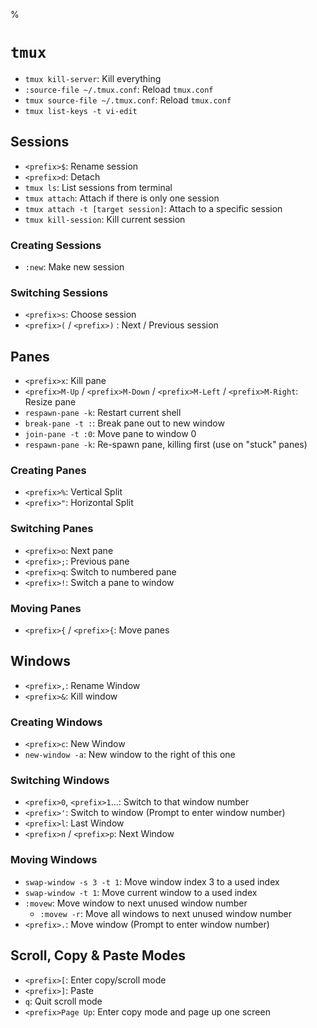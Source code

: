 %

# `tmux`

* `tmux kill-server`: Kill everything
* `:source-file ~/.tmux.conf`: Reload `tmux.conf`
* `tmux source-file ~/.tmux.conf`: Reload `tmux.conf`
* `tmux list-keys -t vi-edit`

## Sessions

* `<prefix>$`: Rename session
* `<prefix>d`: Detach
* `tmux ls`: List sessions from terminal
* `tmux attach`: Attach if there is only one session
* `tmux attach -t [target session]`: Attach to a specific session
* `tmux kill-session`: Kill current session

### Creating Sessions

* `:new`: Make new session

### Switching Sessions

* `<prefix>s`: Choose session
* `<prefix>(` / `<prefix>)` : Next / Previous session

## Panes

* `<prefix>x`: Kill pane
* `<prefix>M-Up` / `<prefix>M-Down` / `<prefix>M-Left` / `<prefix>M-Right`: Resize pane
* `respawn-pane -k`: Restart current shell
* `break-pane -t :`: Break pane out to new window
* `join-pane -t :0`: Move pane to window 0
* `respawn-pane -k`: Re-spawn pane, killing first (use on "stuck" panes)

### Creating Panes

* `<prefix>%`: Vertical Split
* `<prefix>"`: Horizontal Split

### Switching Panes

* `<prefix>o`: Next pane
* `<prefix>;`: Previous pane
* `<prefix>q`: Switch to numbered pane
* `<prefix>!`: Switch a pane to window

### Moving Panes

* `<prefix>{` / `<prefix>{`: Move panes

## Windows

* `<prefix>,`: Rename Window
* `<prefix>&`: Kill window

### Creating Windows

* `<prefix>c`: New Window
* `new-window -a`: New window to the right of this one

### Switching Windows

* `<prefix>0`, `<prefix>1`...: Switch to that window number
* `<prefix>'`: Switch to window (Prompt to enter window number)
* `<prefix>l`: Last Window
* `<prefix>n` / `<prefix>p`: Next Window

### Moving Windows

* `swap-window -s 3 -t 1`: Move window index 3 to a used index
* `swap-window -t 1`: Move current window to a used index
* `:movew`: Move window to next unused window number
	* `:movew -r`: Move all windows to next unused window number
* `<prefix>.`: Move window (Prompt to enter window number)

## Scroll, Copy & Paste Modes

* `<prefix>[`: Enter copy/scroll mode
* `<prefix>]`: Paste
* `q`: Quit scroll mode
* `<prefix>Page Up`: Enter copy mode and page up one screen
